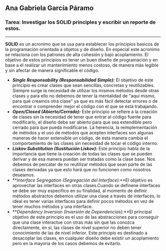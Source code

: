 ## Ana Gabriela García Páramo
### Tarea: Investigar los SOLID principles y escribir un reporte de estos.
___
**SOLID** es un acronimo que se usa para establecer los principios basicos de la programación orientada a objetos y de diseño. En especial este acronimo se relaciona con los patrones de alta cohesión y bajo acoplamiento. El objetivo de estos principios es tener un buen diseño de programación y en base a él realizar un mantenimiento menos costoso, de manera más legible y sin afectar de manera significable el código.  

* **_Single Responsability (Responsabilidad Simple):_** El objetivo de este principio es crear clases que sean sencillas, concretas y reutilizables. Siempre surge la necesidad de utilizar los mismos métodos desde otras clases y para ello no debemos de tener la mentalidad de "aquí mismo, para qué creamos otra clase" ya que es más fácil detectar errores o de encontrar o comprender mejor el código con el que se está trabajando. 
* **_Open/Closed (Abierto/Cerrado):_** Este principio se refiere a la creación de clases sin la necesidad de tener que entrar al código fuente para modificarlo, el diseño debe ser abierto para que sea extendible pero cerrado para que pueda modificarse. La herencia, la reimplementación de métodos y el uso de métodos que acepten interfaces son algunas maneras de hacer extensible un código, de esta manera cambia el comportamiento de las clases sin necesidad de tocar el código interno.
* **_Liskov Substitution (Sustitución Liskov):_** Este principio habla de la importancia que tiene la creación de todas las clases que se pueden derivar y de esa manera puedan ser tratadas como la clase base. Nos debemos de percatar de no reutilizar métodos que sean parte de las clases derivadas ya que esto hará que no funcionen como nosotros deseamos.
* **_Interface Segregation (Segregación del Interface):_**El objetivo es aprovechar las interfaces en otras clases.Cuando se definene interfaces se debe ser muy específico en su finalidad, al momento de definir métodos abstractos debemos utilizar una clase a través de interfaces, lo ideal es tener varias interfaces para definir pocos métodos en vez de tener muchos métodos y una interface.
* **_Dependency Inversion (Inversión de Dependencias):_**El principal objetivo de este principio es el uso de las abstracciones para conseguir que una clase interactue con otras más sin que las conozca directamente, en sí, las clases de nivel superior no deben tener conocimiento de las de nivel inferior. Este principio es destinado a desacoplar las clases, en cualquier diseño debe existir un acoplamiento pero en la mayoria de los casos debemos de evitarlo. 
